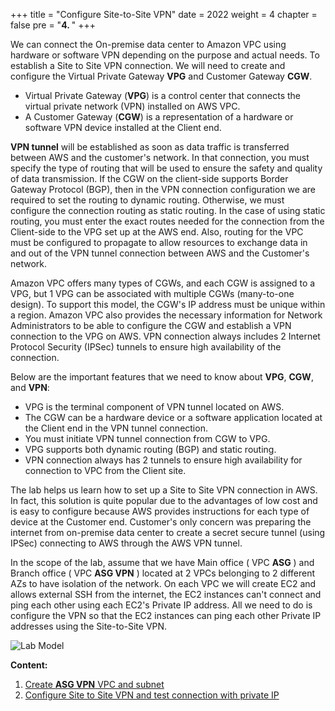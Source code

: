 +++
title = "Configure Site-to-Site VPN"
date = 2022
weight = 4
chapter = false
pre = "<b>4. </b>"
+++

We can connect the On-premise data center to Amazon VPC using hardware or software VPN depending on the purpose and actual needs.
To establish a Site to Site VPN connection. We will need to create and configure the Virtual Private Gateway **VPG** and Customer Gateway **CGW**.

* Virtual Private Gateway (**VPG**) is a control center that connects the virtual private network (VPN) installed on  AWS VPC.
* A Customer Gateway (**CGW**) is a representation of a hardware or software VPN device installed at the Client end.

**VPN tunnel** will be established as soon as data traffic is transferred between AWS and the customer's network. In that connection, you must specify the type of routing that will be used to ensure the safety and quality of data transmission.
If the CGW on the client-side supports Border Gateway Protocol (BGP), then in the VPN connection configuration we are required to set the routing to dynamic routing.
Otherwise, we must configure the connection routing as static routing. In the case of using static routing, you must enter the exact routes needed for the connection from the Client-side to the VPG set up at the AWS end. Also, routing for the VPC must be configured to propagate to allow resources to exchange data in and out of the VPN tunnel connection between AWS and the Customer's network.

Amazon VPC offers many types of CGWs, and each CGW is assigned to a VPG, but 1 VPG can be associated with multiple CGWs (many-to-one design). To support this model, the CGW's IP address must be unique within a region.
Amazon VPC also provides the necessary information for Network Administrators to be able to configure the CGW and establish a VPN connection to the VPG on AWS. VPN connection always includes 2 Internet Protocol Security (IPSec) tunnels to ensure high availability of the connection.

Below are the important features that we need to know about **VPG**, **CGW**, and **VPN**:
* VPG is the terminal component of VPN tunnel located on AWS.
* The CGW can be a hardware device or a software application located at the Client end in the VPN tunnel connection.
* You must initiate VPN tunnel connection from CGW to VPG.
* VPG supports both dynamic routing (BGP) and static routing.
* VPN connection always has 2 tunnels to ensure high availability for connection to VPC from the Client site.

The lab helps us learn how to set up a Site to Site VPN connection in AWS. In fact, this solution is quite popular due to the advantages of low cost and is easy to configure because AWS provides instructions for each type of device at the Customer end. Customer's only concern was preparing the internet from on-premise data center to create a secret secure tunnel (using IPSec) connecting to AWS through the AWS VPN tunnel.

In the scope of the lab, assume that we have Main office ( VPC **ASG** ) and Branch office ( VPC **ASG VPN** ) located at 2 VPCs belonging to 2 different AZs to have isolation of the network. On each VPC we will create EC2 and allows external SSH from the internet, the EC2 instances can't connect and ping each other using each EC2's Private IP address. All we need to do is configure the VPN so that the EC2 instances can ping each other Private IP addresses using the Site-to-Site VPN.

![Lab Model](/images/architecture/vpn.png?width=80pc)

**Content:**
1. [Create **ASG VPN** VPC and subnet](4.1-deploy-infra/)
2. [Configure Site to Site VPN and test connection with private IP ](4.2-config-vpn/)